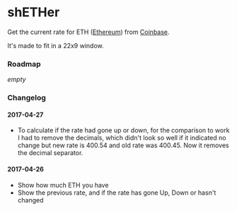 # shETHer

Get the current rate for ETH ([Ethereum](https://www.ethereum.org)) from [Coinbase](https://www.coinbase.com).

It's made to fit in a 22x9 window.

### Roadmap

*empty*

### Changelog

#### 2017-04-27
* To calculate if the rate had gone up or down, for the comparison to work I had to remove the decimals, which didn't look so well if it indicated no change but new rate is 400.54 and old rate was 400.45. Now it removes the decimal separator.

#### 2017-04-26
* Show how much ETH you have
* Show the previous rate, and if the rate has gone Up, Down or hasn't changed
